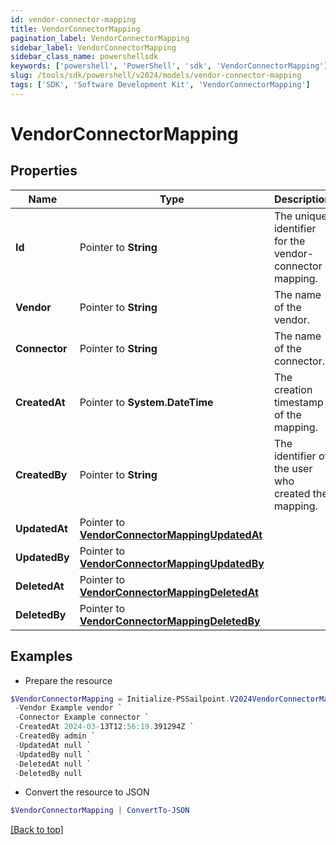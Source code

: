 ```yaml
---
id: vendor-connector-mapping
title: VendorConnectorMapping
pagination_label: VendorConnectorMapping
sidebar_label: VendorConnectorMapping
sidebar_class_name: powershellsdk
keywords: ['powershell', 'PowerShell', 'sdk', 'VendorConnectorMapping'] 
slug: /tools/sdk/powershell/v2024/models/vendor-connector-mapping
tags: ['SDK', 'Software Development Kit', 'VendorConnectorMapping']
---
```



# VendorConnectorMapping

## Properties

Name | Type | Description | Notes
------------ | ------------- | ------------- | -------------
**Id** |  Pointer to **String** | The unique identifier for the vendor-connector mapping. | [optional] 
**Vendor** |  Pointer to **String** | The name of the vendor. | [optional] 
**Connector** |  Pointer to **String** | The name of the connector. | [optional] 
**CreatedAt** |  Pointer to **System.DateTime** | The creation timestamp of the mapping. | [optional] 
**CreatedBy** |  Pointer to **String** | The identifier of the user who created the mapping. | [optional] 
**UpdatedAt** |  Pointer to [**VendorConnectorMappingUpdatedAt**](vendor-connector-mapping-updated-at) |  | [optional] 
**UpdatedBy** |  Pointer to [**VendorConnectorMappingUpdatedBy**](vendor-connector-mapping-updated-by) |  | [optional] 
**DeletedAt** |  Pointer to [**VendorConnectorMappingDeletedAt**](vendor-connector-mapping-deleted-at) |  | [optional] 
**DeletedBy** |  Pointer to [**VendorConnectorMappingDeletedBy**](vendor-connector-mapping-deleted-by) |  | [optional] 

## Examples

- Prepare the resource
```powershell
$VendorConnectorMapping = Initialize-PSSailpoint.V2024VendorConnectorMapping  -Id 78733556-9ea3-4f59-bf69-e5cd92b011b4 `
 -Vendor Example vendor `
 -Connector Example connector `
 -CreatedAt 2024-03-13T12:56:19.391294Z `
 -CreatedBy admin `
 -UpdatedAt null `
 -UpdatedBy null `
 -DeletedAt null `
 -DeletedBy null
```

- Convert the resource to JSON
```powershell
$VendorConnectorMapping | ConvertTo-JSON
```


[[Back to top]](#) 

